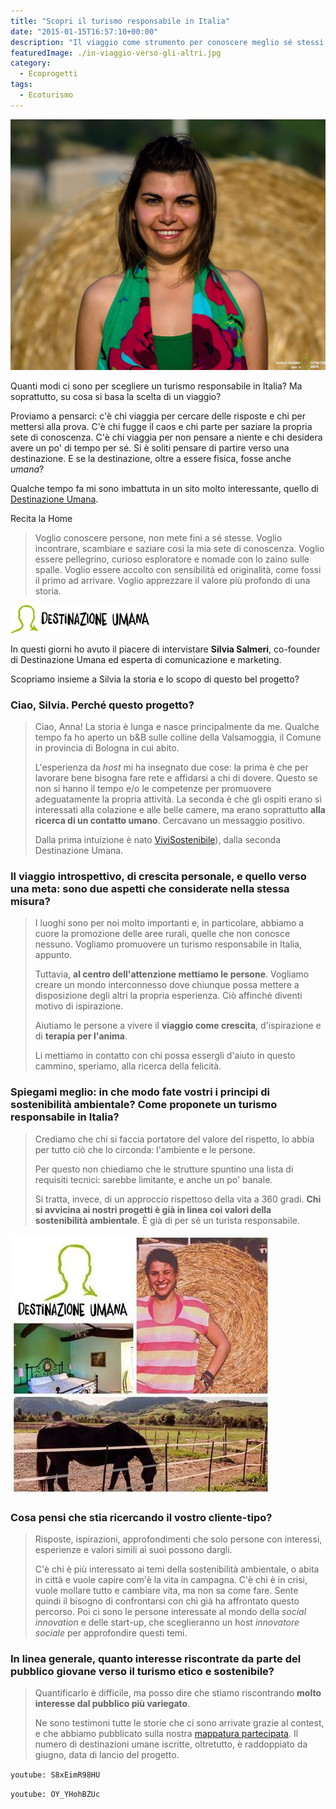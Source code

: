 ```yaml
---
title: "Scopri il turismo responsabile in Italia"
date: "2015-01-15T16:57:10+00:00"
description: "Il viaggio come strumento per conoscere meglio sé stessi e gli altri, ma sempre in armonia con la natura. Scegli un turismo responsabile in Italia!"
featuredImage: ./in-viaggio-verso-gli-altri.jpg
category:
  - Ecoprogetti
tags:
  - Ecoturismo
---
```


![Silvia Salmeri](./silvia-salmeri.jpg)

Quanti modi ci sono per scegliere un turismo responsabile in Italia? Ma soprattutto, su cosa si basa la scelta di un viaggio?

Proviamo a pensarci: c'è chi viaggia per cercare delle risposte e chi per mettersi alla prova. C'è chi fugge il caos e chi parte per saziare la propria sete di conoscenza. C'è chi viaggia per non pensare a niente e chi desidera avere un po' di tempo per sé.
Si è soliti pensare di partire verso una destinazione. E se la destinazione, oltre a essere fisica, fosse anche _umana_?

Qualche tempo fa mi sono imbattuta in un sito molto interessante, quello di [Destinazione Umana](http://destinazioneumana.it).

Recita la Home

> Voglio conoscere persone, non mete fini a sé stesse. Voglio incontrare, scambiare e saziare così la mia sete di conoscenza. Voglio essere pellegrino, curioso esploratore e nomade con lo zaino sulle spalle. Voglio essere accolto con sensibilità ed originalità, come fossi il primo ad arrivare. Voglio apprezzare il valore più profondo di una storia.

![Destinazione Umana](./logo-dusteso.png)

In questi giorni ho avuto il piacere di intervistare **Silvia Salmeri**, co-founder di Destinazione Umana ed esperta di comunicazione e marketing.

Scopriamo insieme a Silvia la storia e lo scopo di questo bel progetto?

### Ciao, Silvia. Perché questo progetto?

> Ciao, Anna! La storia è lunga e nasce principalmente da me. Qualche tempo fa ho aperto un b&B sulle colline della Valsamoggia, il Comune in provincia di Bologna in cui abito.
>
> L'esperienza da _host_ mi ha insegnato due cose: la prima è che per lavorare bene bisogna fare rete e affidarsi a chi di dovere. Questo se non si hanno il tempo e/o le competenze per promuovere adeguatamente la propria attività. La seconda è che gli ospiti erano sì interessati alla colazione e alle belle camere, ma erano soprattutto **alla ricerca di un contatto umano**. Cercavano un messaggio positivo.
>
> Dalla prima intuizione è nato [ViviSostenibile](http://vivisostenibile.net)), dalla seconda Destinazione Umana.

### Il viaggio introspettivo, di crescita personale, e quello verso una meta: sono due aspetti che considerate nella stessa misura?

> I luoghi sono per noi molto importanti e, in particolare, abbiamo a cuore la promozione delle aree rurali, quelle che non conosce nessuno. Vogliamo promuovere un turismo responsabile in Italia, appunto.
>
> Tuttavia, **al centro dell'attenzione mettiamo le persone**. Vogliamo creare un mondo interconnesso dove chiunque possa mettere a disposizione degli altri la propria esperienza. Ciò affinché diventi motivo di ispirazione.
>
> Aiutiamo le persone a vivere il **viaggio come crescita**, d'ispirazione e di **terapia per l'anima**.
>
> Li mettiamo in contatto con chi possa essergli d'aiuto in questo cammino, speriamo, alla ricerca della felicità.

### Spiegami meglio: in che modo fate vostri i principi di sostenibilità ambientale? Come proponete un turismo responsabile in Italia?

> Crediamo che chi si faccia portatore del valore del rispetto, lo abbia per tutto ciò che lo circonda: l'ambiente e le persone.
>
> Per questo non chiediamo che le strutture spuntino una lista di requisiti tecnici: sarebbe limitante, e anche un po' banale.
>
> Si tratta, invece, di un approccio rispettoso della vita a 360 gradi. **Chi si avvicina ai nostri progetti è già in linea coi valori della sostenibilità ambientale**. È già di per sé un turista responsabile.

![Destinazione Umana: luoghi, persone, esperienze](./fede-du.jpg)

### Cosa pensi che stia ricercando il vostro cliente-tipo?

> Risposte, ispirazioni, approfondimenti che solo persone con interessi, esperienze e valori simili ai suoi possono dargli.
>
> C'è chi è più interessato ai temi della sostenibilità ambientale, o abita in città e vuole capire com'è la vita in campagna. C'è chi è in crisi, vuole mollare tutto e cambiare vita, ma non sa come fare. Sente quindi il bisogno di confrontarsi con chi già ha affrontato questo percorso. Poi ci sono le persone interessate al mondo della _social innovation_ e delle start-up, che sceglieranno un host _innovatore sociale_ per approfondire questi temi.

### In linea generale, quanto interesse riscontrate da parte del pubblico giovane verso il turismo etico e sostenibile?

> Quantificarlo è difficile, ma posso dire che stiamo riscontrando **molto interesse dal pubblico più variegato**.
>
> Ne sono testimoni tutte le storie che ci sono arrivate grazie al contest, e che abbiamo pubblicato sulla nostra [mappatura partecipata](http://umap.openstreetmap.fr/en/map/destinazione-umana-versione-1_11367#8/44.277/10.739). Il numero di destinazioni umane iscritte, oltretutto, è raddoppiato da giugno, data di lancio del progetto.

`youtube: S8xEimR98HU`

`youtube: OY_YHohBZUc`
